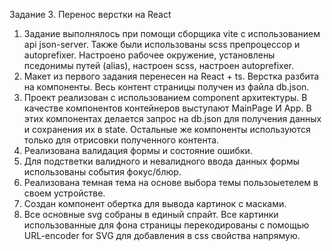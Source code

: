 Задание 3. Перенос верстки на React

1. Задание выполнялось при помощи сборщика vite с использованием api json-server. Также были использованы scss препроцессор и autoprefixer. Настроено рабочее окружение, установлены пседонимы путей (alias), настроен scss, настроен autoprefixer.
2. Макет из первого задания перенесен на React + ts. Верстка разбита на компоненты. Весь контент страницы получен из файла db.json.
3. Проект реализован с использованием component архитектуры. В качестве компонентов контейнеров выступают MainPage И App. В этих компонентах делается запрос на db.json для получения данных и сохранения их в state. Остальные же компоненты используются только для отрисовки полученного контента.
4. Реализована валидация формы и состояние ошибки.
5. Для подстветки валидного и невалидного ввода данных формы использованы события фокус/блюр.
6. Реализована темная тема на основе выбора темы пользоыетелем в своем устройстве.
7. Создан компонент обертка для вывода картинок с масками.
8. Все основные svg собраны в единый спрайт. Все картинки использованные для фона страницы перекодированы с помощью URL-encoder for SVG для добавления в css свойства напрямую.
